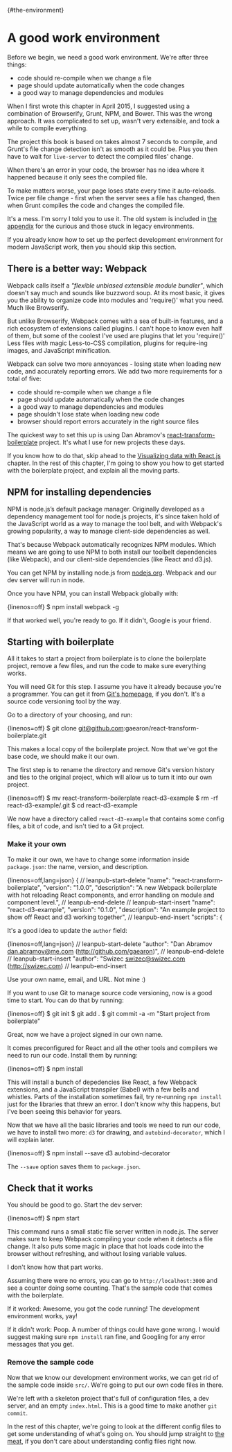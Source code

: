 {#the-environment}
# A good work environment

Before we begin, we need a good work environment. We're after three things:

 * code should re-compile when we change a file
 * page should update automatically when the code changes
 * a good way to manage dependencies and modules

When I first wrote this chapter in April 2015, I suggested using a combination of Browserify, Grunt, NPM, and Bower. This was the wrong approach. It was complicated to set up, wasn't very extensible, and took a while to compile everything.

The project this book is based on takes almost 7 seconds to compile, and Grunt's file change detection isn't as smooth as it could be. Plus you then have to wait for `live-server` to detect the compiled files' change. 

When there's an error in your code, the browser has no idea where it happened because it only sees the compiled file.

To make matters worse, your page loses state every time it auto-reloads. Twice per file change - first when the server sees a file has changed, then when Grunt compiles the code and changes the compiled file.
  
It's a mess. I'm sorry I told you to use it. The old system is included in [the appendix](#appendix) for the curious and those stuck in legacy environments.

If you already know how to set up the perfect development environment for modern JavaScript work, then you should skip this section.

## There is a better way: Webpack

Webpack calls itself a *"flexible unbiased extensible module bundler"*, which doesn't say much and sounds like buzzword soup. At its most basic, it gives you the ability to organize code into modules and 'require()' what you need. Much like Browserify.

But unlike Browserify, Webpack comes with a sea of built-in features, and a rich ecosystem of extensions called plugins. I can't hope to know even half of them, but some of the coolest I've used are plugins that let you 'require()' Less files *with* magic Less-to-CSS compilation, plugins for require-ing images, and JavaScript minification.

Webpack can solve two more annoyances - losing state when loading new code, and accurately reporting errors. We add two more requirements for a total of five:

  * code should re-compile when we change a file
  * page should update automatically when the code changes
  * a good way to manage dependencies and modules
  * page shouldn't lose state when loading new code
  * browser should report errors accurately in the right source files

The quickest way to set this up is using Dan Abramov's [react-transform-boilerplate](https://github.com/gaearon/react-transform-boilerplate) project. It's what I use for new projects these days.

If you know how to do that, skip ahead to the [Visualizing data with React.js](#the-meat-start) chapter. In the rest of this chapter, I'm going to show you how to get started with the boilerplate project, and explain all the moving parts.

## NPM for installing dependencies

NPM is node.js’s default package manager. Originally developed as a dependency management tool for node.js projects, it's since taken hold of the JavaScript world as a way to manage the tool belt, and with Webpack's growing popularity, a way to manage client-side dependencies as well.

That's because Webpack automatically recognizes NPM modules. Which means we are going to use NPM to both install our toolbelt dependencies (like Webpack), and our client-side dependencies (like React and d3.js).

You can get NPM by installing node.js from [nodejs.org](http://nodejs.org). Webpack and our dev server will run in node.

Once you have NPM, you can install Webpack globally with:

{linenos=off}
    $ npm install webpack -g

If that worked well, you're ready to go. If it didn't, Google is your friend.

## Starting with boilerplate

All it takes to start a project from boilerplate is to clone the boilerplate project, remove a few files, and run the code to make sure everything works.

You will need Git for this step. I assume you have it already because you're a programmer. You can get it from [Git's homepage](https://git-scm.com/), if you don't. It's a source code versioning tool by the way.

Go to a directory of your choosing, and run:

{linenos=off}
    $ git clone git@github.com:gaearon/react-transform-boilerplate.git

This makes a local copy of the boilerplate project. Now that we've got the base code, we should make it our own.

The first step is to rename the directory and remove Git's version history and ties to the original project, which will allow us to turn it into our own project.

{linenos=off}
    $ mv react-transform-boilerplate react-d3-example
    $ rm -rf react-d3-example/.git
    $ cd react-d3-example

We now have a directory called `react-d3-example` that contains some config files, a bit of code, and isn't tied to a Git project.

### Make it your own

To make it our own, we have to change some information inside `package.json`: the name, version, and description.

{linenos=off,lang=json}
		{
			// leanpub-start-delete
		  "name": "react-transform-boilerplate",
		  "version": "1.0.0",
		  "description": "A new Webpack boilerplate with hot reloading React components, and error handling on module and component level.",
			// leanpub-end-delete
			// leanpub-start-insert
		  "name": "react-d3-example",
		  "version": "0.1.0",
		  "description": "An example project to show off React and d3 working together",
			// leanpub-end-insert
		  "scripts": {

It's a good idea to update the `author` field:

{linenos=off,lang=json}
		// leanpub-start-delete
    "author": "Dan Abramov <dan.abramov@me.com> (http://github.com/gaearon)",
		// leanpub-end-delete
		// leanpub-start-insert
		"author": "Swizec <swizec@swizec.com> (http://swizec.com)
		// leanpub-end-insert

Use your own name, email, and URL. Not mine :)

If you want to use Git to manage source code versioning, now is a good time to start. You can do that by running:

{linenos=off}
    $ git init
    $ git add .
    $ git commit -a -m "Start project from boilerplate"

Great, now we have a project signed in our own name.

It comes preconfigured for React and all the other tools and compilers we need to run our code. Install them by running:

{linenos=off}
    $ npm install

This will install a bunch of depedencies like React, a few Webpack extensions, and a JavaScript transpiler (Babel) with a few bells and whistles. Parts of the installation sometimes fail, try re-running `npm install` just for the libraries that threw an error. I don't know why this happens, but I've been seeing this behavior for years.

Now that we have all the basic libraries and tools we need to run our code, we have to install two more: `d3` for drawing, and `autobind-decorator`, which I will explain later.

{linenos=off}
    $ npm install --save d3 autobind-decorator

The `--save` option saves them to `package.json`.

## Check that it works

You should be good to go. Start the dev server:

{linenos=off}
    $ npm start

This command runs a small static file server written in node.js. The server makes sure to keep Webpack compiling your code when it detects a file change. It also puts some magic in place that hot loads code into the browser without refreshing, and without losing variable values.

I don't know how that part works.

Assuming there were no errors, you can go to `http://localhost:3000` and see a counter doing some counting. That's the sample code that comes with the boilerplate.

If it worked: Awesome, you got the code running! The development environment works, yay!

If it didn't work: Poop. A number of things could have gone wrong. I would suggest making sure `npm install` ran fine, and Googling for any error messages that you get.

### Remove the sample code

Now that we know our development environment works, we can get rid of the sample code inside `src/`. We're going to put our own code files in there.

We're left with a skeleton project that's full of configuration files, a dev server, and an empty `index.html`. This is a good time to make another `git commit`.

In the rest of this chapter, we're going to look at the different config files to get some understanding of what's going on. You should jump straight to [the meat](#the-meat-start), if you don't care about understanding config files right now.
